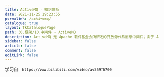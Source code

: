 ```yaml
---
title: ActiveMQ - 知识体系
date: 2021-11-25 19:23:55
permalink: /activemq/
catalogue: true
layout: TkCataloguePage
path: 30.框架/10.中间件 - ActiveMQ
description: ActiveMQ 是 Apache 软件基金会所研发的开放源代码消息中间件；由于 ActiveMQ 是一个纯 Java 程序，因此只需要操作系统支持 Java 虚拟机，ActiveMQ 便可执行。
sidebar: false
article: false
comment: false
editLink: false
---
```


学习自：`https://www.bilibili.com/video/av55976700`
